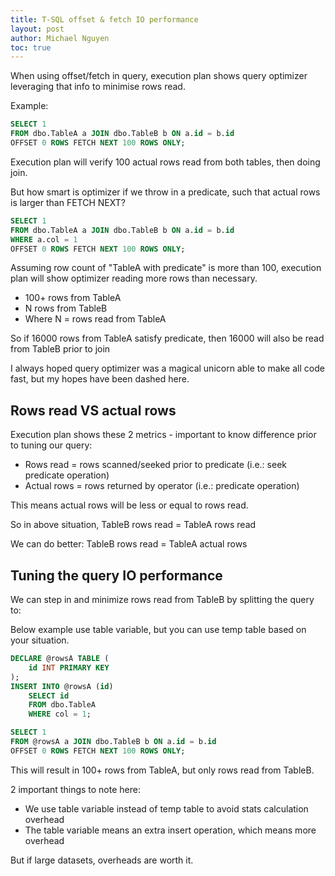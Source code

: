 ```yaml
---
title: T-SQL offset & fetch IO performance
layout: post
author: Michael Nguyen
toc: true
---
```

When using offset/fetch in query, execution plan shows query optimizer leveraging that info to minimise rows read.

Example:

```sql
SELECT 1
FROM dbo.TableA a JOIN dbo.TableB b ON a.id = b.id
OFFSET 0 ROWS FETCH NEXT 100 ROWS ONLY;
```

Execution plan will verify 100 actual rows read from both tables, then doing join.

But how smart is optimizer if we throw in a predicate, such that actual rows is larger than FETCH NEXT?

```sql
SELECT 1
FROM dbo.TableA a JOIN dbo.TableB b ON a.id = b.id
WHERE a.col = 1
OFFSET 0 ROWS FETCH NEXT 100 ROWS ONLY;
```

Assuming row count of "TableA with predicate" is more than 100, execution plan will show optimizer reading more rows than necessary.

* 100+ rows from TableA
* N rows from TableB
* Where N = rows read from TableA

So if 16000 rows from TableA satisfy predicate, then 16000 will also be read from TableB prior to join

I always hoped query optimizer was a magical unicorn able to make all code fast, but my hopes have been dashed here.

## Rows read VS actual rows
Execution plan shows these 2 metrics - important to know difference prior to tuning our query:

* Rows read = rows scanned/seeked prior to predicate (i.e.: seek predicate operation)
* Actual rows = rows returned by operator (i.e.: predicate operation)

This means actual rows will be less or equal to rows read.

So in above situation, TableB rows read = TableA rows read

We can do better: TableB rows read = TableA actual rows

## Tuning the query IO performance
We can step in and minimize rows read from TableB by splitting the query to:

Below example use table variable, but you can use temp table based on your situation.

```sql
DECLARE @rowsA TABLE (
	id INT PRIMARY KEY
);
INSERT INTO @rowsA (id)
	SELECT id
	FROM dbo.TableA
	WHERE col = 1;

SELECT 1
FROM @rowsA a JOIN dbo.TableB b ON a.id = b.id
OFFSET 0 ROWS FETCH NEXT 100 ROWS ONLY;
```

This will result in 100+ rows from TableA, but only <actual rows read from tableA> rows read from TableB.

2 important things to note here:

* We use table variable instead of temp table to avoid stats calculation overhead
* The table variable means an extra insert operation, which means more overhead

But if large datasets, overheads are worth it.
